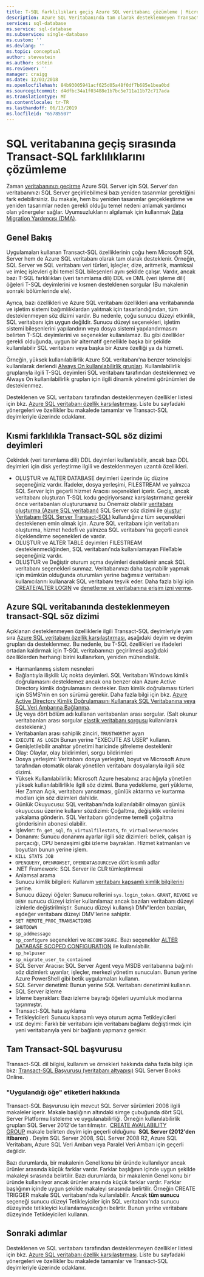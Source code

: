 ```yaml
---
title: T-SQL farklılıkları geçiş Azure SQL veritabanı çözümleme | Microsoft Docs
description: Azure SQL Veritabanında tam olarak desteklenmeyen Transact-SQL deyimleri
services: sql-database
ms.service: sql-database
ms.subservice: single-database
ms.custom: ''
ms.devlang: ''
ms.topic: conceptual
author: stevestein
ms.author: sstein
ms.reviewer: ''
manager: craigg
ms.date: 12/03/2018
ms.openlocfilehash: 84b93005941acf625d05a48f0df7b685e1bea0bd
ms.sourcegitcommit: d4dfbc34a1f03488e1b7bc5e711a11b72c717ada
ms.translationtype: MT
ms.contentlocale: tr-TR
ms.lasthandoff: 06/13/2019
ms.locfileid: "65785507"
---
```

# <a name="resolving-transact-sql-differences-during-migration-to-sql-database"></a>SQL veritabanına geçiş sırasında Transact-SQL farklılıklarını çözümleme

Zaman [veritabanınızı geçirme](sql-database-single-database-migrate.md) Azure SQL Server için SQL Server'dan veritabanınızı SQL Server geçirilebilmesi bazı yeniden tasarımlar gerektiğini fark edebilirsiniz. Bu makale, hem bu yeniden tasarımlar gerçekleştirme ve yeniden tasarımlar neden gerekli olduğu temel nedeni anlamak yardımcı olan yönergeler sağlar. Uyumsuzluklarını algılamak için kullanmak [Data Migration Yardımcısı (DMA)](https://www.microsoft.com/download/details.aspx?id=53595).

## <a name="overview"></a>Genel Bakış

Uygulamaları kullanan Transact-SQL özelliklerinin çoğu hem Microsoft SQL Server hem de Azure SQL veritabanı olarak tam olarak desteklenir. Örneğin, SQL Server ve SQL veritabanı veri türleri, işleçler, dize, aritmetik, mantıksal ve imleç işlevleri gibi temel SQL bileşenleri aynı şekilde çalışır. Vardır, ancak bazı T-SQL farklılıkları (veri tanımlama dili) DDL ve DML (veri işleme dili) öğeleri T-SQL deyimlerini ve kısmen desteklenen sorgular (Bu makalenin sonraki bölümlerinde ele).

Ayrıca, bazı özellikleri ve Azure SQL veritabanı özellikleri ana veritabanında ve işletim sistemi bağımlılıklardan yalıtmak için tasarlandığından, tüm desteklenmeyen söz dizimi vardır. Bu nedenle, çoğu sunucu düzeyi etkinlik, SQL veritabanı için uygun değildir. Sunucu düzeyi seçenekleri, işletim sistemi bileşenlerini yapılandırın veya dosya sistemi yapılandırmasını belirten T-SQL deyimlerini ve seçenekler kullanılamaz. Bu gibi özellikler gerekli olduğunda, uygun bir alternatif genellikle başka bir şekilde kullanılabilir SQL veritabanı veya başka bir Azure özelliği ya da hizmeti.

Örneğin, yüksek kullanılabilirlik Azure SQL veritabanı'na benzer teknolojisi kullanılarak derlendi [Always On kullanılabilirlik grupları](https://docs.microsoft.com/sql/database-engine/availability-groups/windows/always-on-availability-groups-sql-server). Kullanılabilirlik gruplarıyla ilgili T-SQL deyimleri SQL veritabanı tarafından desteklenmez ve Always On kullanılabilirlik grupları için ilgili dinamik yönetimi görünümleri de desteklenmez.

Desteklenen ve SQL veritabanı tarafından desteklenmeyen özellikler listesi için bkz. [Azure SQL veritabanı özellik karşılaştırması](sql-database-features.md). Liste bu sayfadaki yönergeleri ve özellikler bu makalede tamamlar ve Transact-SQL deyimleriyle üzerinde odaklanır.

## <a name="transact-sql-syntax-statements-with-partial-differences"></a>Kısmi farklılıkla Transact-SQL söz dizimi deyimleri

Çekirdek (veri tanımlama dili) DDL deyimleri kullanılabilir, ancak bazı DDL deyimleri için disk yerleştirme ilgili ve desteklenmeyen uzantılı özellikleri.

- OLUŞTUR ve ALTER DATABASE deyimleri üzerinde üç düzine seçeneğiniz vardır. İfadeler, dosya yerleşimi, FILESTREAM ve yalnızca SQL Server için geçerli hizmet Aracısı seçenekleri içerir. Geçiş, ancak veritabanı oluşturan T-SQL kodu geçiriyorsanız karşılaştırmanız gerekir önce veritabanları oluşturursanız bu Önemsiz olabilir [veritabanı oluşturma (Azure SQL veritabanı)](https://msdn.microsoft.com/library/dn268335.aspx) SQL Server söz dizimi ile [oluştur Veritabanı (SQL Server Transact-SQL)](https://msdn.microsoft.com/library/ms176061.aspx) kullandığınız tüm seçenekleri desteklenen emin olmak için. Azure SQL veritabanı için veritabanı oluşturma, hizmet hedefi ve yalnızca SQL veritabanı'na geçerli esnek ölçeklendirme seçenekleri de vardır.
- OLUŞTUR ve ALTER TABLE deyimleri FILESTREAM desteklenmediğinden, SQL veritabanı'nda kullanılamayan FileTable seçeneğiniz vardır.
- OLUŞTUR ve Değiştir oturum açma deyimleri desteklenir ancak SQL veritabanı seçenekleri sunmaz. Veritabanınızı daha taşınabilir yapmak için mümkün olduğunda oturumları yerine bağımsız veritabanı kullanıcılarını kullanarak SQL veritabanı teşvik eder. Daha fazla bilgi için [CREATE/ALTER LOGIN](https://msdn.microsoft.com/library/ms189828.aspx) ve [denetleme ve veritabanına erişim izni verme](sql-database-manage-logins.md).

## <a name="transact-sql-syntax-not-supported-in-azure-sql-database"></a>Azure SQL veritabanında desteklenmeyen transact-SQL söz dizimi

Açıklanan desteklenmeyen özelliklerle ilgili Transact-SQL deyimleriyle yanı sıra [Azure SQL veritabanı özellik karşılaştırması](sql-database-features.md), aşağıdaki deyim ve deyim grupları da desteklenmez. Bu nedenle, bu T-SQL özellikleri ve ifadeleri ortadan kaldırmak için T-SQL veritabanınızı geçirilmesi aşağıdaki özelliklerden herhangi birini kullanırken, yeniden mühendislik.

- Harmanlanmış sistem nesneleri
- Bağlantıyla ilişkili: Uç nokta deyimleri. SQL Veritabanı Windows kimlik doğrulamasını desteklemez ancak ona benzer olan Azure Active Directory kimlik doğrulamasını destekler. Bazı kimlik doğrulaması türleri için SSMS'nin en son sürümü gerekir. Daha fazla bilgi için bkz. [Azure Active Directory Kimlik Doğrulamasını Kullanarak SQL Veritabanına veya SQL Veri Ambarına Bağlanma](sql-database-aad-authentication.md).
- Üç veya dört bölüm adı kullanan veritabanları arası sorgular. (Salt okunur veritabanları arası sorgular [elastik veritabanı sorgusu](sql-database-elastic-query-overview.md) kullanılarak desteklenir.)
- Veritabanları arası sahiplik zinciri, `TRUSTWORTHY` ayarı
- `EXECUTE AS LOGIN` Bunun yerine "EXECUTE AS USER" kullanın.
- Genişletilebilir anahtar yönetimi haricinde şifreleme desteklenir
- Olay: Olaylar, olay bildirimleri, sorgu bildirimleri
- Dosya yerleşimi: Veritabanı dosya yerleşimi, boyut ve Microsoft Azure tarafından otomatik olarak yönetilen veritabanı dosyalarıyla ilgili söz dizimi.
- Yüksek Kullanılabilirlik: Microsoft Azure hesabınız aracılığıyla yönetilen yüksek kullanılabilirlikle ilgili söz dizimi. Buna yedekleme, geri yükleme, Her Zaman Açık, veritabanı yansıtması, günlük aktarma ve kurtarma modları için söz dizimleri dahildir.
- Günlük Okuyucusu: SQL veritabanı'nda kullanılabilir olmayan günlük okuyucusu üzerine kullanır sözdizimi: Çoğaltma, değişiklik verilerini yakalama gönderin. SQL Veritabanı gönderme temelli çoğaltma gönderisinin abonesi olabilir.
- İşlevler: `fn_get_sql`, `fn_virtualfilestats`, `fn_virtualservernodes`
- Donanım: Sunucu donanımı ayarlar ilgili söz dizimleri: bellek, çalışan iş parçacığı, CPU benzeşimi gibi izleme bayrakları. Hizmet katmanları ve boyutları bunun yerine işlem.
- `KILL STATS JOB`
- `OPENQUERY`, `OPENROWSET`, `OPENDATASOURCE`ve dört kısımlı adlar
- .NET Framework: SQL Server ile CLR tümleştirmesi
- Anlamsal arama
- Sunucu kimlik bilgileri: Kullanım [veritabanı kapsamlı kimlik bilgilerini](https://msdn.microsoft.com/library/mt270260.aspx) yerine.
- Sunucu düzeyi öğeler: Sunucu rollerini `sys.login_token`. `GRANT`, `REVOKE` ve `DENY` sunucu düzeyi izinler kullanılamaz ancak bazıları veritabanı düzeyi izinlerle değiştirilmiştir. Sunucu düzeyi kullanışlı DMV'lerden bazıları, eşdeğer veritabanı düzeyi DMV'lerine sahiptir.
- `SET REMOTE_PROC_TRANSACTIONS`
- `SHUTDOWN`
- `sp_addmessage`
- `sp_configure` seçenekleri ve `RECONFIGURE`. Bazı seçenekler [ALTER DATABASE SCOPED CONFIGURATION](https://msdn.microsoft.com/library/mt629158.aspx) ile kullanılabilir.
- `sp_helpuser`
- `sp_migrate_user_to_contained`
- SQL Server Aracısı: SQL Server Agent veya MSDB veritabanına bağımlı söz dizimleri: uyarılar, işleçler, merkezi yönetim sunucuları. Bunun yerine Azure PowerShell gibi betik uygulamaları kullanın.
- SQL Server denetimi: Bunun yerine SQL Veritabanı denetimini kullanın.
- SQL Server izleme
- İzleme bayrakları: Bazı izleme bayrağı öğeleri uyumluluk modlarına taşınmıştır.
- Transact-SQL hata ayıklama
- Tetikleyicileri: Sunucu kapsamlı veya oturum açma Tetikleyicileri
- `USE` deyimi: Farklı bir veritabanı için veritabanı bağlamı değiştirmek için yeni veritabanıyla yeni bir bağlantı yapmanız gerekir.

## <a name="full-transact-sql-reference"></a>Tam Transact-SQL başvurusu

Transact-SQL dil bilgisi, kullanım ve örnekleri hakkında daha fazla bilgi için bkz: [Transact-SQL Başvurusu (veritabanı altyapısı)](https://msdn.microsoft.com/library/bb510741.aspx) SQL Server Books Online.

### <a name="about-the-applies-to-tags"></a>"Uygulandığı öğe" etiketleri hakkında

Transact-SQL Başvurusu için mevcut SQL Server sürümleri 2008 ilgili makaleler içerir. Makale başlığının altındaki simge çubuğunda dört SQL Server Platformu listeleme ve uygulanabilirliği. Örneğin kullanılabilirlik grupları SQL Server 2012'de tanıtılmıştır.  [CREATE AVAILABILITY GROUP](https://msdn.microsoft.com/library/ff878399.aspx) makale belirten deyim için geçerli olduğunu  **SQL Server (2012'den itibaren)** . Deyim SQL Server 2008, SQL Server 2008 R2, Azure SQL Veritabanı, Azure SQL Veri Ambarı veya Paralel Veri Ambarı için geçerli değildir.

Bazı durumlarda, bir makalenin Genel konu bir üründe kullanılıyor ancak ürünler arasında küçük farklar vardır. Farklar başlığının içinde uygun şekilde makaleyi sırasında belirtilir. Bazı durumlarda, bir makalenin Genel konu bir üründe kullanılıyor ancak ürünler arasında küçük farklar vardır. Farklar başlığının içinde uygun şekilde makaleyi sırasında belirtilir. Örneğin CREATE TRIGGER makale SQL veritabanı'nda kullanılabilir. Ancak **tüm sunucu** seçeneği sunucu düzeyi Tetikleyiciler için SQL veritabanı'nda sunucu düzeyinde tetikleyici kullanılamayacağını belirtir. Bunun yerine veritabanı düzeyinde Tetikleyicileri kullanın.

## <a name="next-steps"></a>Sonraki adımlar

Desteklenen ve SQL veritabanı tarafından desteklenmeyen özellikler listesi için bkz. [Azure SQL veritabanı özellik karşılaştırması](sql-database-features.md). Liste bu sayfadaki yönergeleri ve özellikler bu makalede tamamlar ve Transact-SQL deyimleriyle üzerinde odaklanır.
